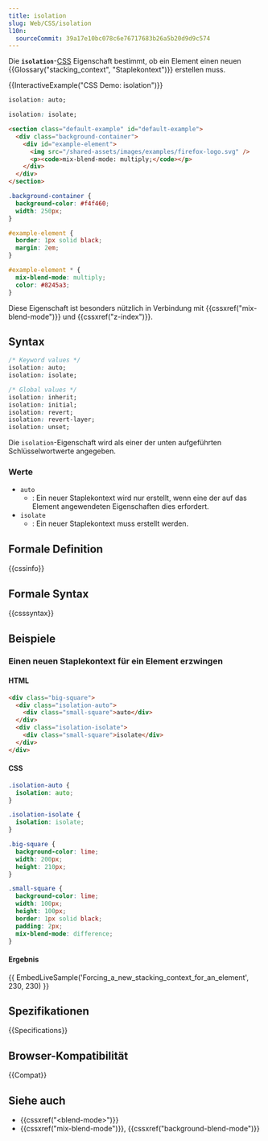 ```yaml
---
title: isolation
slug: Web/CSS/isolation
l10n:
  sourceCommit: 39a17e10bc078c6e76717683b26a5b20d9d9c574
---
```


Die **`isolation`**-[CSS](/de/docs/Web/CSS) Eigenschaft bestimmt, ob ein Element einen neuen {{Glossary("stacking_context", "Staplekontext")}} erstellen muss.

{{InteractiveExample("CSS Demo: isolation")}}

```css interactive-example-choice
isolation: auto;
```

```css interactive-example-choice
isolation: isolate;
```

```html interactive-example
<section class="default-example" id="default-example">
  <div class="background-container">
    <div id="example-element">
      <img src="/shared-assets/images/examples/firefox-logo.svg" />
      <p><code>mix-blend-mode: multiply;</code></p>
    </div>
  </div>
</section>
```

```css interactive-example
.background-container {
  background-color: #f4f460;
  width: 250px;
}

#example-element {
  border: 1px solid black;
  margin: 2em;
}

#example-element * {
  mix-blend-mode: multiply;
  color: #8245a3;
}
```

Diese Eigenschaft ist besonders nützlich in Verbindung mit {{cssxref("mix-blend-mode")}} und {{cssxref("z-index")}}.

## Syntax

```css
/* Keyword values */
isolation: auto;
isolation: isolate;

/* Global values */
isolation: inherit;
isolation: initial;
isolation: revert;
isolation: revert-layer;
isolation: unset;
```

Die `isolation`-Eigenschaft wird als einer der unten aufgeführten Schlüsselwortwerte angegeben.

### Werte

- `auto`
  - : Ein neuer Staplekontext wird nur erstellt, wenn eine der auf das Element angewendeten Eigenschaften dies erfordert.
- `isolate`
  - : Ein neuer Staplekontext muss erstellt werden.

## Formale Definition

{{cssinfo}}

## Formale Syntax

{{csssyntax}}

## Beispiele

### Einen neuen Staplekontext für ein Element erzwingen

#### HTML

```html
<div class="big-square">
  <div class="isolation-auto">
    <div class="small-square">auto</div>
  </div>
  <div class="isolation-isolate">
    <div class="small-square">isolate</div>
  </div>
</div>
```

#### CSS

```css
.isolation-auto {
  isolation: auto;
}

.isolation-isolate {
  isolation: isolate;
}

.big-square {
  background-color: lime;
  width: 200px;
  height: 210px;
}

.small-square {
  background-color: lime;
  width: 100px;
  height: 100px;
  border: 1px solid black;
  padding: 2px;
  mix-blend-mode: difference;
}
```

#### Ergebnis

{{ EmbedLiveSample('Forcing_a_new_stacking_context_for_an_element', 230, 230) }}

## Spezifikationen

{{Specifications}}

## Browser-Kompatibilität

{{Compat}}

## Siehe auch

- {{cssxref("&lt;blend-mode&gt;")}}
- {{cssxref("mix-blend-mode")}}, {{cssxref("background-blend-mode")}}
